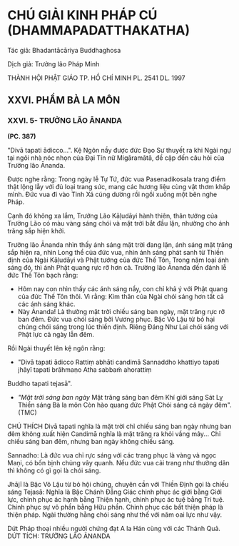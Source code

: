 # CHÚ GIẢI KINH PHÁP CÚ (DHAMMAPADATTHAKATHA)

Tác giả: Bhadantācāriya Buddhaghosa

Dịch giả: Trưởng lão Pháp Minh

THÀNH HỘI PHẬT GIÁO TP. HỒ CHÍ MINH
PL. 2541 DL. 1997

## XXVI. PHẨM BÀ LA MÔN

### XXVI. 5- TRƯỞNG LÃO ĀNANDA

**(PC. 387)**

"Divā tapati ādicco...". Kệ Ngôn nầy được đức Đạo Sư thuyết ra khi Ngài ngự tại ngôi nhà nóc nhọn của Đại Tín nữ Migāramātā, đề cập đến câu hỏi của Trưởng lão Ānanda.

Được nghe rằng: Trong ngày lễ Tự Tứ, đức vua Pasenadikosala trang điểm thật lộng lẫy với đủ loại trang sức, mang các hương liệu cùng vật thơm khắp mình. Đức vua đi vào Tinh Xá cúng dường rồi ngồi xuống một bên nghe Pháp.

Cạnh đó không xa lắm, Trưởng Lão Kāḷudāyi hành thiên, thân tướng của Trưởng Lão có màu vàng sáng chói và mặt trời bắt đầu lặn, nhường cho ánh trăng sắp hiện khởi.

Trưởng lão Ānanda nhìn thấy ánh sáng mặt trời đang lặn, ánh sáng mặt trăng sắp hiện ra, nhìn
Long thể của đức vua, nhìn ánh sáng phát sanh từ Thiền định của Ngài Kāḷudāyi và Phật tướng của đức Thế Tôn. Trong năm loại ánh sáng đó, thì ánh Phật quang rực rỡ hơn cả. Trưởng lão Ānanda đến đảnh lễ đức Thế Tôn bạch rằng:

- Hôm nay con nhìn thấy các ánh sáng nầy, con chỉ khả ý với Phật quang của đức Thế Tôn thôi.
  Vì rằng: Kim thân của Ngài chói sáng hơn tất cả các ánh sáng khác.
- Này Ānanda! Là thường mặt trời chiếu sáng ban ngày, mặt trăng rực rỡ ban đêm. Đức vua chói sáng bởi Vương phục. Bậc Vô Lậu từ bỏ hại chúng chói sáng trong lúc thiền định. Riêng Đáng
  Như Lai chói sáng với Phật lực cả ngày lẫn đêm.

Rồi Ngài thuyết lên kệ ngôn rằng:

- "Divā tapati ādicco
  Rattiṃ abhāti candimā
  Sannaddho khattiyo tapati jhāyī tapati brāhmaṇo
  Atha sabbaṁ ahorattiṃ

Buddho tapati tejasā".

- _"Mặt trời sáng ban ngày_
  Mặt trăng sáng ban đêm
  Khí giới sáng Sát Lỵ
  Thiền sáng Bà la môn
  Còn hào quang đức Phật
  Chói sáng cả ngày đêm". (TMC)

CHÚ THÍCH
Divā tapati nghĩa là mặt trời chỉ chiếu sáng ban ngày nhưng ban đêm không xuất hiện
Candimā nghĩa là mặt trăng ra khỏi vầng mây... Chỉ chiếu sáng ban đêm, nhưng ban ngày không chiếu sáng.

Sannadho: Là đức vua chỉ rực sáng với các trang phục là vàng và ngọc Maṇi, có bốn bịnh chủng vây quanh. Nếu đức vua cải trang như thường dân thì không có gì gọi là chói sáng.

Jhājī là Bậc Vô Lậu từ bỏ hội chúng, chuyên cần với Thiền Định gọi là chiếu sáng
Tejasā: Nghĩa là Bậc Chánh Đẳng Giác chinh phục ác giới bằng Giới lực, chinh phục ác hạnh bằng Thiện hạnh, chinh phục ác tuệ bằng Trí tuệ. Chinh phục sự vô phần bằng Hữu phần. Chinh phục các bất thiện pháp là thiện pháp. Ngài thường hằng chói sáng như thế với năm oai lực như vậy.

Dứt Pháp thoại nhiều người chứng đạt A la Hán cùng với các Thánh Quả.
DỨT TÍCH: TRƯỞNG LÃO ĀNANDA
